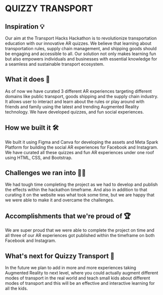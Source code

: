# QUIZZY TRANSPORT

## Inspiration 💡 
Our aim at the Transport Hacks Hackathon is to revolutionize transportation education with our innovative AR quizzes. We believe that learning about transportation rules, supply chain management, and shipping goods should be engaging and accessible to all. Our solution not only makes learning fun but also empowers individuals and businesses with essential knowledge for a seamless and sustainable transport ecosystem.

## What it does 🧠
As of now we have curated 3 different AR experiences targeting different domains like public transport, goods shipping and the supply chain industry. It allows user to interact and learn about the rules or play around with friends and family using the latest and trending Augmented Reality technology. We have developed quizzes, and fun social experiences.

## How we built it 🛠️
We built it using Figma and Canva for developing the assets and Meta Spark Platform for building the social AR experiences for Facebook and Instagram. We have curated all these quizzes and fun AR experiences under one roof using HTML, CSS, and Bootstrap.

## Challenges we ran into 💪🏼
We had tough time completing the project as we had to develop and publish the effects within the hackathon timeframe. And also in addition to that curating it on the website was what took some time, but we are happy that we were able to make it and overcame the challenges.

## Accomplishments that we're proud of 🏆
We are super proud that we were able to complete the project on time and all three of our AR experiences got published within the timeframe on both Facebook and Instagram. 

## What's next for Quizzy Transport 🔮
In the future we plan to add in more and more experiences taking Augmented Reality to next level, where you could actually augment different modes of transport in the real world and teach small kids about different modes of transport and this will be an effective and interactive learning for all the kids.
